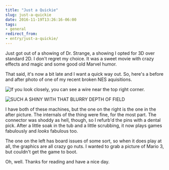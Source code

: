 ```yaml
---
title: "Just a Quickie"
slug: just-a-quickie
date: 2016-11-19T13:26:16-06:00
tags:
- general
redirect_from:
- entry/just-a-quickie/
---
```

Just got out of a showing of Dr. Strange, a showing I opted for 3D over standard 2D. I don't regret my choice. It was a sweet movie with crazy effects and magic and some good old Marvel humor.

That said, it's now a bit late and I want a quick way out. So, here's a before and after photo of one of my recent broken NES aquisitions.

![](http://i.imgur.com/kW0U3hu.jpg "If you look closely, you can see a wire near the top right corner.")

![](http://i.imgur.com/3Z3i8qw.jpg "SUCH A SHINY WITH THAT BLURRY DEPTH OF FIELD")

I have both of these machines, but the one on the right is the one in the after picture. The internals of the thing were fine, for the most part. The connector was shoddy as hell, though, so I refurb'd the pins with a dental pick. After a little soak in the tub and a little scrubbing, it now plays games fabulously and _looks_ fabulous too.

The one on the left has board issues of some sort, so when it does play at all, the graphics are all crazy go nuts. I wanted to grab a picture of Mario 3, but couldn't get the game to boot.

Oh, well. Thanks for reading and have a nice day.
